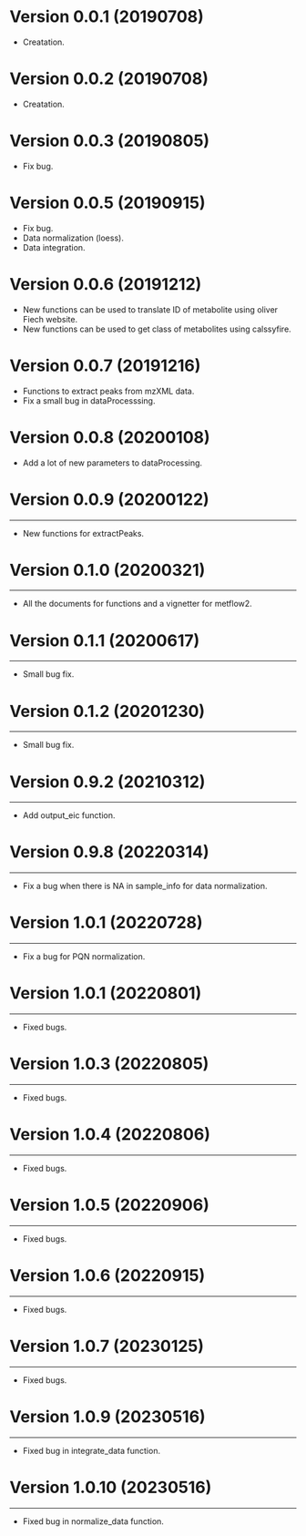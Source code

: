 # Version 0.0.1 (20190708)

* Creatation.

# Version 0.0.2 (20190708)

* Creatation.

# Version 0.0.3 (20190805)

* Fix bug.

# Version 0.0.5 (20190915)

* Fix bug.
* Data normalization (loess).
* Data integration.

# Version 0.0.6 (20191212)

* New functions can be used to translate ID of metabolite using oliver Fiech website.
* New functions can be used to get class of metabolites using calssyfire.

# Version 0.0.7 (20191216)

* Functions to extract peaks from mzXML data.
* Fix a small bug in dataProcesssing.

# Version 0.0.8 (20200108)

* Add a lot of new parameters to dataProcessing.


# Version 0.0.9 (20200122)
--------------
* New functions for extractPeaks.


# Version 0.1.0 (20200321)
--------------
* All the documents for functions and a vignetter for metflow2.

# Version 0.1.1 (20200617)
--------------
* Small bug fix.

# Version 0.1.2 (20201230)
--------------
* Small bug fix.

# Version 0.9.2 (20210312)
--------------
* Add output_eic function.

# Version 0.9.8 (20220314)
--------------
* Fix a bug when there is NA in sample_info for data normalization.

# Version 1.0.1 (20220728)
--------------
* Fix a bug for PQN normalization.

# Version 1.0.1 (20220801)
--------------
* Fixed bugs.

# Version 1.0.3 (20220805)
--------------
* Fixed bugs.

# Version 1.0.4 (20220806)
--------------
* Fixed bugs.

# Version 1.0.5 (20220906)
--------------
* Fixed bugs.

# Version 1.0.6 (20220915)
--------------
* Fixed bugs.

# Version 1.0.7 (20230125)
--------------
* Fixed bugs.

# Version 1.0.9 (20230516)
--------------
* Fixed bug in integrate_data function.

# Version 1.0.10 (20230516)
--------------
* Fixed bug in normalize_data function.
